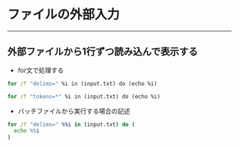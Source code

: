 # ファイルの外部入力

***

## 外部ファイルから1行ずつ読み込んで表示する

* for文で処理する

```cmd
for /f "delims=" %i in (input.txt) do (echo %i)
```

```cmd
for /f "tokens=*" %i in (input.txt) do (echo %i)
```

* バッチファイルから実行する場合の記述

```cmd
for /f "delims=" %%i in (input.txt) do (
  echo %%i
)
```

